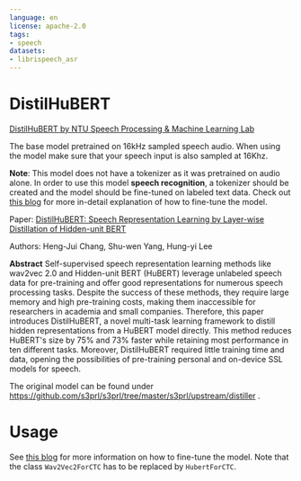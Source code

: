 ```yaml
---
language: en
license: apache-2.0
tags:
- speech
datasets:
- librispeech_asr
---
```


# DistilHuBERT

[DistilHuBERT by NTU Speech Processing & Machine Learning Lab](https://github.com/s3prl/s3prl/tree/master/s3prl/upstream/distiller)

The base model pretrained on 16kHz sampled speech audio. When using the model make sure that your speech input is also sampled at 16Khz.

**Note**: This model does not have a tokenizer as it was pretrained on audio alone. In order to use this model **speech recognition**, a tokenizer should be created and the model should be fine-tuned on labeled text data. Check out [this blog](https://huggingface.co/blog/fine-tune-wav2vec2-english) for more in-detail explanation of how to fine-tune the model.

Paper: [DistilHuBERT: Speech Representation Learning by Layer-wise Distillation of Hidden-unit BERT](https://arxiv.org/abs/2110.01900)

Authors: Heng-Jui Chang, Shu-wen Yang, Hung-yi Lee

**Abstract**
Self-supervised speech representation learning methods like wav2vec 2.0 and Hidden-unit BERT (HuBERT) leverage unlabeled speech data for pre-training and offer good representations for numerous speech processing tasks. Despite the success of these methods, they require large memory and high pre-training costs, making them inaccessible for researchers in academia and small companies. Therefore, this paper introduces DistilHuBERT, a novel multi-task learning framework to distill hidden representations from a HuBERT model directly. This method reduces HuBERT's size by 75% and 73% faster while retaining most performance in ten different tasks. Moreover, DistilHuBERT required little training time and data, opening the possibilities of pre-training personal and on-device SSL models for speech.

The original model can be found under https://github.com/s3prl/s3prl/tree/master/s3prl/upstream/distiller .

# Usage

See [this blog](https://huggingface.co/blog/fine-tune-wav2vec2-english) for more information on how to fine-tune the model. Note that the class `Wav2Vec2ForCTC` has to be replaced by `HubertForCTC`.
